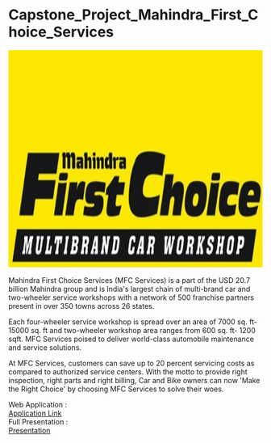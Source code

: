 # Capstone_Project_Mahindra_First_Choice_Services
<p align="center">
  <img src="https://github.com/maha-prathamesh/Mahindra-First-Choice/blob/main/logo1.jpg" width="1200" height="430" title="hover text">
</p>
Mahindra First Choice Services (MFC Services) is a part of the USD 20.7 billion Mahindra group and is India's largest chain of multi-brand car and two-wheeler service workshops with a network of 500 franchise partners present in over 350 towns across 26 states.<br>

Each four-wheeler service workshop is spread over an area of 7000 sq. ft- 15000 sq. ft and two-wheeler workshop area ranges from 600 sq. ft- 1200 sqft. MFC Services poised to deliver world-class automobile maintenance and service solutions.<br>

At MFC Services, customers can save up to 20 percent servicing costs as compared to authorized service centers. With the motto to provide right inspection, right parts and right billing, Car and Bike owners can now 'Make the Right Choice' by choosing MFC Services to solve their woes.

Web Application : <br>
[Application Link](https://mahindrafirstchoice.herokuapp.com/)
<br>
Full Presentation : <br>
[Presentation](https://github.com/maha-prathamesh/Mahindra-First-Choice/blob/main/MFCS_Final_Presentation.pptx)
